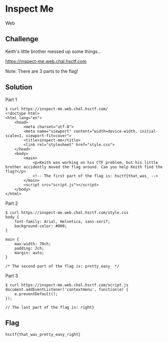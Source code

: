 # Inspect Me
Web

## Challenge 

Keith's little brother messed up some things...

https://inspect-me.web.chal.hsctf.com

Note: There are 3 parts to the flag!

## Solution

Part 1

	$ curl https://inspect-me.web.chal.hsctf.com/
	<!doctype html>
	<html lang="en">
	    <head>
	        <meta charset="utf-8">
	        <meta name="viewport" content="width=device-width, initial-scale=1, viewport-fit=cover">
	        <title>inspect-me</title>
	        <link rel="stylesheet" href="style.css">
	    </head>
	    <body>
	        <main>
	            <p>Keith was working on his CTF problem, but his little brother accidently moved the flag around. Can you help Keith find the flag?</p>
	            <!-- The first part of the flag is: hsctf{that_was_ -->
	        </main>
	        <script src="script.js"></script>
	    </body>
	</html>

Part 2

	$ curl https://inspect-me.web.chal.hsctf.com/style.css
	body {
	    font-family: Arial, Helvetica, sans-serif;
	    background-color: #000;
	}

	main {
	    max-width: 70ch;
	    padding: 2ch;
	    margin: auto;
	}

	/* The second part of the flag is: pretty_easy_ */

Part 3
	
	$ curl https://inspect-me.web.chal.hsctf.com/script.js
	document.addEventListener('contextmenu', function(e) {
	    e.preventDefault();
	});

	// The last part of the flag is: right}

## Flag

	hsctf{that_was_pretty_easy_right}
